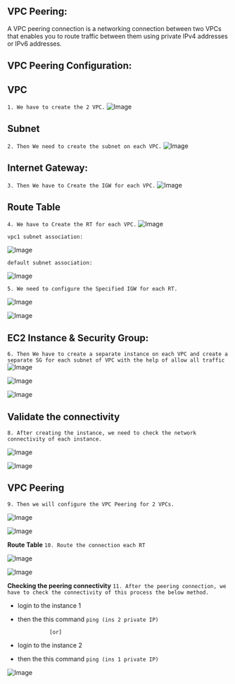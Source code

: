 ## VPC Peering:

 A VPC peering connection is a networking connection between two VPCs that enables you to route traffic between them using private IPv4 addresses or IPv6 addresses.

## VPC Peering Configuration:

**VPC**
---
`1. We have to create the 2 VPC.`
![Image](https://github.com/januo-org/proof-of-concepts/assets/91359308/d38972c3-9765-4071-beca-f23c60f5a102)

**Subnet**
---
`2. Then We need to create the subnet on each VPC.`
![Image](https://github.com/januo-org/proof-of-concepts/assets/91359308/2bf9413a-cf0d-4e37-b236-f505dd4706e0)

**Internet Gateway:**
---
`3. Then We have to Create the IGW for each VPC.`
![Image](https://github.com/januo-org/proof-of-concepts/assets/91359308/d550aee8-660a-461e-b630-19671b1e0c95)

**Route Table**
---
`4. We have to Create the RT for each VPC.`
![Image](https://github.com/januo-org/proof-of-concepts/assets/91359308/f06cb355-3bda-4fd1-963f-d70989396215)

`vpc1 subnet association:`

![Image](https://github.com/januo-org/proof-of-concepts/assets/91359308/76cf53fd-1624-423d-a340-7ed87d7b6b08)

`default subnet association:`

![Image](https://github.com/januo-org/proof-of-concepts/assets/91359308/df255892-2f15-460d-89ef-591eb9a6ab2c)

`5. We need to configure the Specified IGW for each RT.`

![Image](https://github.com/januo-org/proof-of-concepts/assets/91359308/132617e8-9c5b-46a4-8372-33d43588d210)

![Image](https://github.com/januo-org/proof-of-concepts/assets/91359308/6192affc-085e-4e95-909f-a0a7ba871e93)

**EC2 Instance & Security Group:**
---
`6. Then We have to create a separate instance on each VPC and create a separate SG for each subnet of VPC with the help of allow all traffic`
![Image](https://github.com/januo-org/proof-of-concepts/assets/91359308/18808e25-7229-4ada-b52d-f68e36770920)

![Image](https://github.com/januo-org/proof-of-concepts/assets/91359308/7ec9b9dc-01ee-4e82-95d6-34a375f1444a)

![Image](https://github.com/januo-org/proof-of-concepts/assets/91359308/dd2c221e-ade7-4ada-b714-bdb06d768e4d)

**Validate the connectivity**
---
`8. After creating the instance, we need to check the network connectivity of each instance.`

![Image](https://github.com/januo-org/proof-of-concepts/assets/91359308/d6071c80-cbe2-4952-b420-14f3e0538f77)

![Image](https://github.com/januo-org/proof-of-concepts/assets/91359308/ee3ef85c-b796-4352-a2e7-c95ad0a1caa5)

**VPC Peering**
---
`9. Then we will configure the VPC Peering for 2 VPCs.`

![Image](https://github.com/januo-org/proof-of-concepts/assets/91359308/943417c3-e9fe-447c-8c88-4a5c1338a60e)

![Image](https://github.com/januo-org/proof-of-concepts/assets/91359308/247662bf-ccb3-4f0d-886b-eadd27e89f89)

**Route Table**
`10. Route the connection each RT`

![Image](https://github.com/januo-org/proof-of-concepts/assets/91359308/d1ba8c87-3c3b-4c77-b26a-09e75789b173)

![Image](https://github.com/januo-org/proof-of-concepts/assets/91359308/7d8fbdb7-b280-41e9-91f4-1a6ca6e89676)

**Checking the peering connectivity**
`11. After the peering connection, we have to check the connectivity of this process the below method.`

- login to the instance 1
- then the this command `ping (ins 2 private IP)`

                [or]
- login to the instance 2
- then the this command `ping (ins 1 private IP)`

![Image](https://github.com/januo-org/proof-of-concepts/assets/91359308/b0350281-6a6f-4b29-97d5-761655127fc5)

